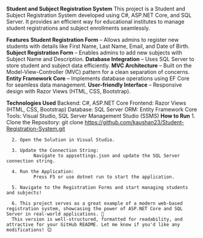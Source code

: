 **Student and Subject Registration System**
        This project is a Student and Subject Registration System developed using C#, ASP.NET Core, and SQL Server. It provides an efficient way for educational institutes to manage student registrations and subject enrollments seamlessly.

**Features**
      **Student Registration Form** – Allows admins to register new students with details like First Name, Last Name, Email, and Date of Birth.
      **Subject Registration Form** – Enables admins to add new subjects with Subject Name and Description.
      **Database Integration** – Uses SQL Server to store student and subject data efficiently.
      **MVC Architecture** – Built on the Model-View-Controller (MVC) pattern for a clean separation of concerns.
      **Entity Framework Core** – Implements database operations using EF Core for seamless data management.
      **User-friendly Interface** – Responsive design with Razor Views (HTML, CSS, Bootstrap).

**Technologies Used**
      Backend: C#, ASP.NET Core
      Frontend: Razor Views (HTML, CSS, Bootstrap)
      Database: SQL Server
      ORM: Entity Framework Core
      Tools: Visual Studio, SQL Server Management Studio (SSMS)
**How to Run**
      1. Clone the Repository:
              git clone https://github.com/kaushan23/Student-Registration-System.git

      2. Open the Solution in Visual Studio.

      3. Update the Connection String:
              Navigate to appsettings.json and update the SQL Server connection string.

      4. Run the Application:
              Press F5 or use dotnet run to start the application.

      5. Navigate to the Registration Forms and start managing students and subjects!

      6. This project serves as a great example of a modern web-based registration system, showcasing the power of ASP.NET Core and SQL Server in real-world applications. 🚀
      This version is well-structured, formatted for readability, and attractive for your GitHub README. Let me know if you'd like any modifications! 😊
